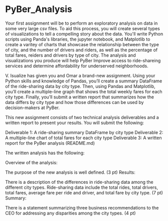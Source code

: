 # PyBer_Analysis

Your first assignment will be to perform an exploratory analysis on data in some very large csv files. To aid this process, you will create several types of visualizations to tell a compelling story about the data. You'll write Python scripts using Panda's libraries, the jupyter notebook, and Matplotlib to create a varitey of charts that showcase the relationship between the type of city, and the number of drivers and riders, as well as the percentage of total fares, reiders and drivers by type of city. The analysis and visualizations you produce will help PyBer Improve access to ride-shareing services and determine affordability for underserved neighborhoods.

V. Isualize has given you and Omar a brand-new assignment. Using your Python skills and knowledge of Pandas, you’ll create a summary DataFrame of the ride-sharing data by city type. Then, using Pandas and Matplotlib, you’ll create a multiple-line graph that shows the total weekly fares for each city type. Finally, you’ll submit a written report that summarizes how the data differs by city type and how those differences can be used by decision-makers at PyBer.

This new assignment consists of two technical analysis deliverables and a written report to present your results. You will submit the following:

Deliverable 1: A ride-sharing summary DataFrame by city type
Deliverable 2: A multiple-line chart of total fares for each city type
Deliverable 3: A written report for the PyBer analysis (README.md)


The written analysis has the following:

Overview of the analysis:

The purpose of the new analysis is well defined. (3 pt)
Results:

There is a description of the differences in ride-sharing data among the different city types. Ride-sharing data include the total rides, total drivers, total fares, average fare per ride and driver, and total fare by city type. (7 pt)
Summary:

There is a statement summarizing three business recommendations to the CEO for addressing any disparities among the city types. (4 pt)